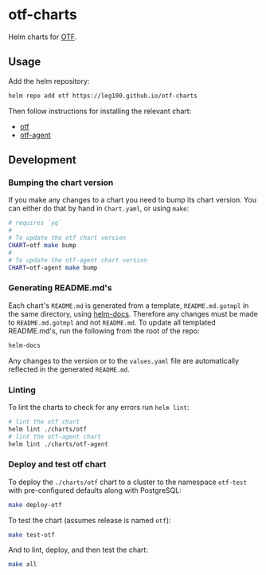 # otf-charts

Helm charts for [OTF](https://github.com/leg100/otf).

## Usage

Add the helm repository:

```bash
helm repo add otf https://leg100.github.io/otf-charts
```

Then follow instructions for installing the relevant chart:

* [otf](./charts/otf/README.md)
* [otf-agent](./charts/otf-agent/README.md)

## Development

### Bumping the chart version

If you make any changes to a chart you need to bump its chart version. You can either do that by hand in `Chart.yaml`, or using `make`:

```bash
# requires `yq`
#
# To update the otf chart version
CHART=otf make bump
#
# To update the otf-agent chart version
CHART=otf-agent make bump
```

### Generating README.md's

Each chart's `README.md` is generated from a template, `README.md.gotmpl` in the same directory, using [helm-docs](https://github.com/norwoodj/helm-docs). Therefore any changes must be made to `README.md.gotmpl` and not `README.md`. To update all templated README.md's, run the following from the root of the repo:

```bash
helm-docs
```
Any changes to the version or to the `values.yaml` file are automatically reflected in the generated `README.md`. 

### Linting

To lint the charts to check for any errors run `helm lint`:

```bash
# lint the otf chart
helm lint ./charts/otf
# lint the otf-agent chart
helm lint ./charts/otf-agent
```

### Deploy and test otf chart

To deploy the `./charts/otf` chart to a cluster to the namespace `otf-test` with pre-configured defaults along with PostgreSQL:

```bash
make deploy-otf
```

To test the chart (assumes release is named `otf`):

```bash
make test-otf
```

And to lint, deploy, and then test the chart:

```bash
make all
```
